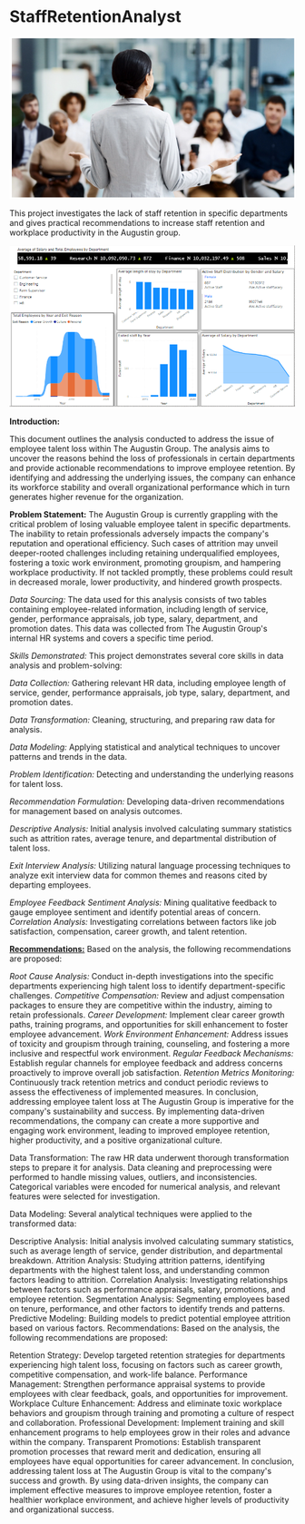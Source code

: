 # StaffRetentionAnalyst

![](SrAnalystGithub/FrontPage.png)

This project investigates the lack of staff retention in specific departments and gives practical recommendations to increase staff retention and workplace productivity in the Augustin group.

![](SrAnalystGithub/SalaryAnalysis.png)

**Introduction:**

This document outlines the analysis conducted to address the issue of employee talent loss within The Augustin Group. The analysis aims to uncover the reasons behind the loss of professionals in certain departments and provide actionable recommendations to improve employee retention. By identifying and addressing the underlying issues, the company can enhance its workforce stability and overall organizational performance which in turn generates higher revenue for the organization.

**Problem Statement:**
The Augustin Group is currently grappling with the critical problem of losing valuable employee talent in specific departments. The inability to retain professionals adversely impacts the company's reputation and operational efficiency. Such cases of attrition may unveil deeper-rooted challenges including retaining underqualified employees, fostering a toxic work environment, promoting groupism, and hampering workplace productivity. If not tackled promptly, these problems could result in decreased morale, lower productivity, and hindered growth prospects.

*Data Sourcing:*
The data used for this analysis consists of two tables containing employee-related information, including length of service, gender, performance appraisals, job type, salary, department, and promotion dates. This data was collected from The Augustin Group's internal HR systems and covers a specific time period.

*Skills Demonstrated:*
This project demonstrates several core skills in data analysis and problem-solving:

*Data Collection:* Gathering relevant HR data, including employee length of service, gender, performance appraisals, job type, salary, department, and promotion dates.

*Data Transformation:* Cleaning, structuring, and preparing raw data for analysis.

*Data Modeling:* Applying statistical and analytical techniques to uncover patterns and trends in the data.

*Problem Identification:* Detecting and understanding the underlying reasons for talent loss.

*Recommendation Formulation:* Developing data-driven recommendations for management based on analysis outcomes.


*Descriptive Analysis:* Initial analysis involved calculating summary statistics such as attrition rates, average tenure, and departmental distribution of talent loss.

*Exit Interview Analysis:* Utilizing natural language processing techniques to analyze exit interview data for common themes and reasons cited by departing employees.

*Employee Feedback Sentiment Analysis:* Mining qualitative feedback to gauge employee sentiment and identify potential areas of concern.
*Correlation Analysis:* Investigating correlations between factors like job satisfaction, compensation, career growth, and talent retention.

**<ins>Recommendations:</ins>**
Based on the analysis, the following recommendations are proposed:

*Root Cause Analysis:* Conduct in-depth investigations into the specific departments experiencing high talent loss to identify department-specific challenges.
*Competitive Compensation:* Review and adjust compensation packages to ensure they are competitive within the industry, aiming to retain professionals.
*Career Development:* Implement clear career growth paths, training programs, and opportunities for skill enhancement to foster employee advancement.
*Work Environment Enhancement:* Address issues of toxicity and groupism through training, counseling, and fostering a more inclusive and respectful work environment.
*Regular Feedback Mechanisms:* Establish regular channels for employee feedback and address concerns proactively to improve overall job satisfaction.
*Retention Metrics Monitoring:* Continuously track retention metrics and conduct periodic reviews to assess the effectiveness of implemented measures.
In conclusion, addressing employee talent loss at The Augustin Group is imperative for the company's sustainability and success. By implementing data-driven recommendations, the company can create a more supportive and engaging work environment, leading to improved employee retention, higher productivity, and a positive organizational culture.



Data Transformation:
The raw HR data underwent thorough transformation steps to prepare it for analysis. Data cleaning and preprocessing were performed to handle missing values, outliers, and inconsistencies. Categorical variables were encoded for numerical analysis, and relevant features were selected for investigation.

Data Modeling:
Several analytical techniques were applied to the transformed data:

Descriptive Analysis: Initial analysis involved calculating summary statistics, such as average length of service, gender distribution, and departmental breakdown.
Attrition Analysis: Studying attrition patterns, identifying departments with the highest talent loss, and understanding common factors leading to attrition.
Correlation Analysis: Investigating relationships between factors such as performance appraisals, salary, promotions, and employee retention.
Segmentation Analysis: Segmenting employees based on tenure, performance, and other factors to identify trends and patterns.
Predictive Modeling: Building models to predict potential employee attrition based on various factors.
Recommendations:
Based on the analysis, the following recommendations are proposed:

Retention Strategy: Develop targeted retention strategies for departments experiencing high talent loss, focusing on factors such as career growth, competitive compensation, and work-life balance.
Performance Management: Strengthen performance appraisal systems to provide employees with clear feedback, goals, and opportunities for improvement.
Workplace Culture Enhancement: Address and eliminate toxic workplace behaviors and groupism through training and promoting a culture of respect and collaboration.
Professional Development: Implement training and skill enhancement programs to help employees grow in their roles and advance within the company.
Transparent Promotions: Establish transparent promotion processes that reward merit and dedication, ensuring all employees have equal opportunities for career advancement.
In conclusion, addressing talent loss at The Augustin Group is vital to the company's success and growth. By using data-driven insights, the company can implement effective measures to improve employee retention, foster a healthier workplace environment, and achieve higher levels of productivity and organizational success.







